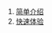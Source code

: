 1. [简单介绍](https://github.com/qq576067421/cshotfix/blob/master/doc/pages/home.md)<br>
1. [快速体验](https://github.com/qq576067421/cshotfix/blob/master/doc/pages/quick-start.md)
